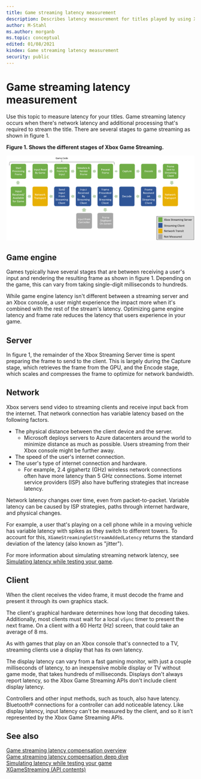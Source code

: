 ```yaml
---
title: Game streaming latency measurement
description: Describes latency measurement for titles played by using Xbox Game Streaming.
author: M-Stahl
ms.author: morganb
ms.topic: conceptual
edited: 01/08/2021
kindex: Game streaming latency measurement
security: public
---
```


# Game streaming latency measurement

Use this topic to measure latency for your titles. Game streaming latency occurs when there's network latency and additional processing that's required to stream the title. There are several stages to game streaming as shown in figure 1. 

**Figure 1. Shows the different stages of Xbox Game Streaming.**

![Screenshot of the different stages of game streaming](../../../../../resources/gamecore/secure/images/en-us/game-streaming-stages.png)

## Game engine

Games typically have several stages that are between receiving a user's input and rendering the resulting frame as shown in figure 1. Depending on the game, this can vary from taking single-digit milliseconds to hundreds. 

While game engine latency isn't different between a streaming server and an Xbox console, a user might experience the impact more when it's combined with the rest of the stream's latency. Optimizing game engine latency and frame rate reduces the latency that users experience in your game.

## Server

In figure 1, the remainder of the Xbox Streaming Server time is spent preparing the frame to send to the client. This is largely during the Capture stage, which retrieves the frame from the GPU, and the Encode stage, which scales and compresses the frame to optimize for network bandwidth. 

## Network

Xbox servers send video to streaming clients and receive input back from the internet. That network connection has variable latency based on the following factors.
 * The physical distance between the client device and the server. 
   * Microsoft deploys servers to Azure datacenters around the world to minimize distance as much as possible. Users streaming from their Xbox console might be further away.
 * The speed of the user's internet connection.
 * The user's type of internet connection and hardware. 
   * For example, 2.4 gigahertz (GHz) wireless network connections often have more latency than 5 GHz connections. Some internet service providers (ISP) also have buffering strategies that increase latency.

Network latency changes over time, even from packet-to-packet. Variable latency can be caused by ISP strategies, paths through internet hardware, and physical changes. 

For example, a user that's playing on a cell phone while in a moving vehicle has variable latency with spikes as they switch to different towers. To account for this, `XGameStreamingGetStreamAddedLatency` returns the standard deviation of the latency (also known as "jitter").

For more information about simulating streaming network latency, see [Simulating latency while testing your game](game-streaming-simulate-latency-while-testing.md).

## Client

When the client receives the video frame, it must decode the frame and present it through its own graphics stack. 

The client's graphical hardware determines how long that decoding takes. Additionally, most clients must wait for a local `vSync` timer to present the next frame. On a client with a 60 Hertz (Hz) screen, that could take an average of 8 ms.

As with games that play on an Xbox console that's connected to a TV, streaming clients use a display that has its own latency. 

The display latency can vary from a fast gaming monitor, with just a couple milliseconds of latency, to an inexpensive mobile display or TV without game mode, that takes hundreds of milliseconds. Displays don't always report latency, so the Xbox Game Streaming APIs don't include client display latency.

Controllers and other input methods, such as touch, also have latency. Bluetooth&#174; connections for a controller can add noticeable latency. Like display latency, input latency can't be measured by the client, and so it isn't represented by the Xbox Game Streaming APIs.

## See also 

[Game streaming latency compensation overview](game-streaming-latency-compensation-overview.md)  
[Game streaming latency compensation deep dive](game-streaming-latency-compensation-deep-dive.md)  
[Simulating latency while testing your game](game-streaming-simulate-latency-while-testing.md)  
[XGameStreaming (API contents)](../../../reference/system/xgamestreaming/xgamestreaming_members.md#Latency)  